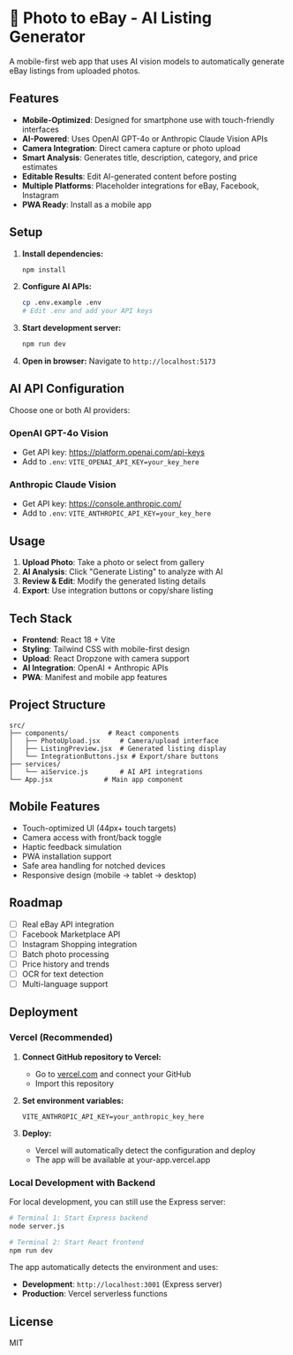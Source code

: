 # 📸 Photo to eBay - AI Listing Generator

A mobile-first web app that uses AI vision models to automatically generate eBay listings from uploaded photos.

## Features

- **Mobile-Optimized**: Designed for smartphone use with touch-friendly interfaces
- **AI-Powered**: Uses OpenAI GPT-4o or Anthropic Claude Vision APIs
- **Camera Integration**: Direct camera capture or photo upload
- **Smart Analysis**: Generates title, description, category, and price estimates
- **Editable Results**: Edit AI-generated content before posting
- **Multiple Platforms**: Placeholder integrations for eBay, Facebook, Instagram
- **PWA Ready**: Install as a mobile app

## Setup

1. **Install dependencies:**
   ```bash
   npm install
   ```

2. **Configure AI APIs:**
   ```bash
   cp .env.example .env
   # Edit .env and add your API keys
   ```

3. **Start development server:**
   ```bash
   npm run dev
   ```

4. **Open in browser:**
   Navigate to `http://localhost:5173`

## AI API Configuration

Choose one or both AI providers:

### OpenAI GPT-4o Vision
- Get API key: https://platform.openai.com/api-keys
- Add to `.env`: `VITE_OPENAI_API_KEY=your_key_here`

### Anthropic Claude Vision
- Get API key: https://console.anthropic.com/
- Add to `.env`: `VITE_ANTHROPIC_API_KEY=your_key_here`

## Usage

1. **Upload Photo**: Take a photo or select from gallery
2. **AI Analysis**: Click "Generate Listing" to analyze with AI
3. **Review & Edit**: Modify the generated listing details
4. **Export**: Use integration buttons or copy/share listing

## Tech Stack

- **Frontend**: React 18 + Vite
- **Styling**: Tailwind CSS with mobile-first design
- **Upload**: React Dropzone with camera support
- **AI Integration**: OpenAI + Anthropic APIs
- **PWA**: Manifest and mobile app features

## Project Structure

```
src/
├── components/          # React components
│   ├── PhotoUpload.jsx     # Camera/upload interface
│   ├── ListingPreview.jsx  # Generated listing display
│   └── IntegrationButtons.jsx # Export/share buttons
├── services/
│   └── aiService.js        # AI API integrations
└── App.jsx             # Main app component
```

## Mobile Features

- Touch-optimized UI (44px+ touch targets)
- Camera access with front/back toggle
- Haptic feedback simulation
- PWA installation support
- Safe area handling for notched devices
- Responsive design (mobile → tablet → desktop)

## Roadmap

- [ ] Real eBay API integration
- [ ] Facebook Marketplace API
- [ ] Instagram Shopping integration  
- [ ] Batch photo processing
- [ ] Price history and trends
- [ ] OCR for text detection
- [ ] Multi-language support

## Deployment

### Vercel (Recommended)

1. **Connect GitHub repository to Vercel:**
   - Go to [vercel.com](https://vercel.com) and connect your GitHub
   - Import this repository

2. **Set environment variables:**
   ```
   VITE_ANTHROPIC_API_KEY=your_anthropic_key_here
   ```

3. **Deploy:**
   - Vercel will automatically detect the configuration and deploy
   - The app will be available at your-app.vercel.app

### Local Development with Backend

For local development, you can still use the Express server:

```bash
# Terminal 1: Start Express backend
node server.js

# Terminal 2: Start React frontend  
npm run dev
```

The app automatically detects the environment and uses:
- **Development**: `http://localhost:3001` (Express server)
- **Production**: Vercel serverless functions

## License

MIT
